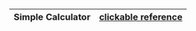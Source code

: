 Simple Calculator | [clickable reference](https://romanovskyart.github.io/Calculator/)
------------ | -------------
